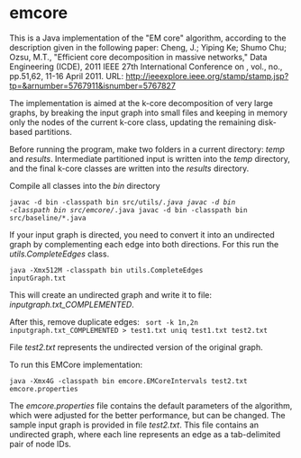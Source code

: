# emcore

This is a Java implementation of the "EM core" algorithm, according to the description given in the following paper:
Cheng, J.; Yiping Ke; Shumo Chu; Ozsu, M.T., "Efficient core decomposition in massive networks," Data Engineering (ICDE), 2011 IEEE 27th International Conference on , vol., no., pp.51,62, 11-16 April 2011. 
URL: http://ieeexplore.ieee.org/stamp/stamp.jsp?tp=&arnumber=5767911&isnumber=5767827

The implementation is aimed at the k-core decomposition of very large graphs, by breaking the input graph into small files and keeping in memory only the nodes of the current k-core class, updating the remaining disk-based partitions.

Before running the program, make two folders in a current directory: <em>temp</em> and <em>results</em>.
Intermediate partitioned input is written into the <em>temp</em> directory, and the final k-core classes are written into the <em>results</em> directory.

Compile all classes into the <em>bin</em> directory

<code>javac -d bin -classpath bin src/utils/*.java
javac -d bin -classpath bin src/emcore/*.java
javac -d bin -classpath bin src/baseline/*.java</code>

If your input graph is directed, you need to convert it into an undirected graph by complementing each edge into both directions. For this run the <em>utils.CompleteEdges</em> class.

<code>java -Xmx512M -classpath bin utils.CompleteEdges inputGraph.txt</code>

This will create an undirected graph and write it to file: <em>inputgraph.txt_COMPLEMENTED</em>.

After this, remove duplicate edges: 
<code>
sort -k 1n,2n inputgraph.txt_COMPLEMENTED > test1.txt
uniq test1.txt test2.txt
</code>

File <em>test2.txt</em> represents the undirected version of the original graph.

To run this EMCore implementation:

<code>java -Xmx4G -classpath bin emcore.EMCoreIntervals test2.txt emcore.properties</code>

The <em>emcore.properties</em> file contains the default parameters of the algorithm, which were adjusted for the better performance, but can be changed. 
The sample input graph is provided in file <em>test2.txt</em>. This file contains an undirected graph, where each line represents an edge as a tab-delimited pair of node IDs.


